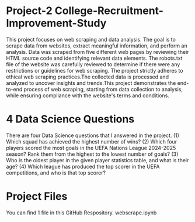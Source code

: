 # Project-2 College-Recruitment-Improvement-Study
This project focuses on web scraping and data analysis. The goal is to scrape data from websites, extract meaningful information, and perform an analysis. Data was scraped from five different web pages by reviewing their HTML source code and identifying relevant data elements. The robots.txt file of the website was carefully reviewed to determine if there were any restrictions or guidelines for web scraping. The project strictly adheres to ethical web scraping practices.The collected data is processed and analyzed to uncover insights and trends.This project demonstrates the end-to-end process of web scraping, starting from data collection to analysis, while ensuring compliance with the website's terms and conditions.
# 4 Data Science Questions
There are four Data Science questions that I answered in the project.
(1) Which squad has achieved the highest number of wins?
(2) Which four players scored the most goals in the UEFA Nations League 2024-2025 season? Rank them from the highest to the lowest number of goals?
(3) Who is the oldest player in the given player statistics table, and what is their age?
(4) Which league has produced the top scorer in the UEFA competitions, and who is that top scorer?
# Project Files
You can find 1 file in this GitHub Respository.
webscrape.ipynb

